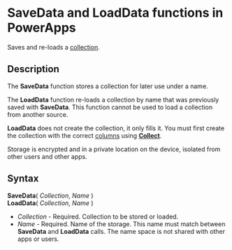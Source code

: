 <properties
	pageTitle="PowerApps: SaveData and LoadData functions"
	description="Reference information for the SaveData and LoadData functions in PowerApps, including syntax and examples"
	services=""
	suite="powerapps"
	documentationCenter="na"
	authors="gregli-msft"
	manager="dwrede"
	editor=""
	tags=""/>

<tags
   ms.service="powerapps"
   ms.devlang="na"
   ms.topic="article"
   ms.tgt_pltfrm="na"
   ms.workload="na"
   ms.date="11/07/2015"
   ms.author="gregli"/>

# SaveData and LoadData functions in PowerApps #

Saves and re-loads a [collection](working-with-data-sources.md#collections).

## Description ##

The **SaveData** function stores a collection for later use under a name.  

The **LoadData** function re-loads a collection by name that was previously saved with **SaveData**.  This function cannot be used to load a collection from another source.  

**LoadData** does not create the collection, it only fills it.  You must first create the collection with the correct [columns](working-with-tables.md#columns) using **[Collect](function-clear-collect-clearcollect.md)**.

Storage is encrypted and in a private location on the device, isolated from other users and other apps.  
 
## Syntax ##

**SaveData**( *Collection*, *Name* )<br>**LoadData**( *Collection*, *Name* )

- *Collection* - Required.  Collection to be stored or loaded.
- *Name* - Required.  Name of the storage.  This name must match between **SaveData** and **LoadData** calls.  The name space is not shared with other apps or users.



